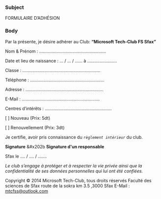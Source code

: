 ﻿### Subject
FORMULAIRE D’ADHÉSION
### Body
Par la présente, je désire adhérer au Club: **“Microsoft Tech-Club FS Sfax”**

Nom & Prénom : ………………………………………………

Date et lieu de naissance : … / … / …… à ……………………

Classe : ………………………………………………………

Téléphone : ……………………………………………………

Adresse : ………………………………………………………

E-Mail : ………………………………………………………

Centres d’intérêts : ………………………………………………

[ ] Nouveau (Prix: 5dt)

[ ] Renouvellement (Prix: 3dt)

Je certifie, avoir pris connaissance du _`règlement intérieur`_ du club.

**Signature**
&#x202b **Signature d'un responsable**



Sfax le .... / .... / .......

_Le club s’engage à protéger et à respecter la vie privée ainsi que la confidentialité de ses données personnelles qui lui ont été confiées._

Copyright © 2014 Microsoft Tech-Club, tous droits réservés
Faculté des sciences de Sfax route de la sokra km 3.5 ,3000 Sfax
E-Mail : mtcfss@outlook.com
